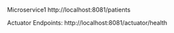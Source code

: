 Microservice1
http://localhost:8081/patients

Actuator Endpoints:
http://localhost:8081/actuator/health